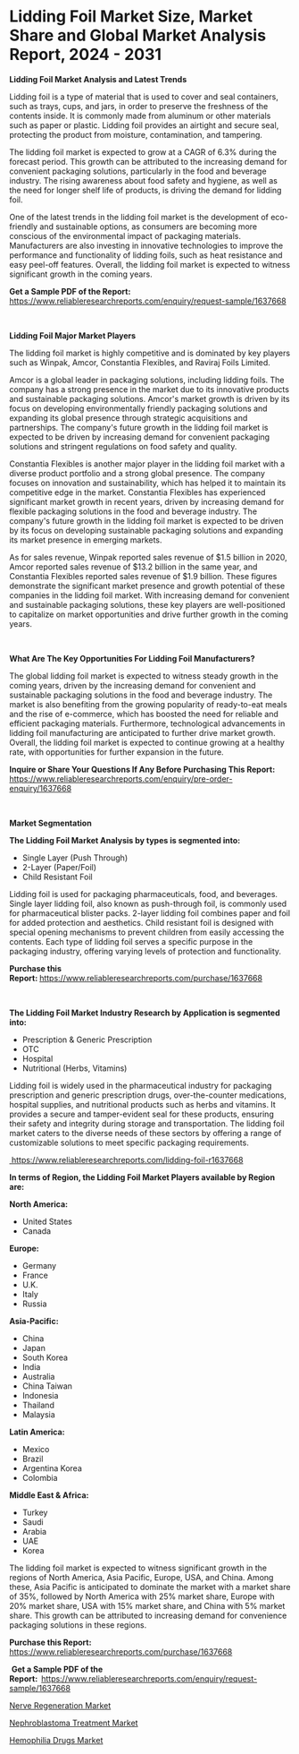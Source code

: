 <p><h1>Lidding Foil Market Size, Market Share and Global Market Analysis Report, 2024 - 2031</h1></p><p><strong>Lidding Foil Market Analysis and Latest Trends</strong></p>
<p><p>Lidding foil is a type of material that is used to cover and seal containers, such as trays, cups, and jars, in order to preserve the freshness of the contents inside. It is commonly made from aluminum or other materials such as paper or plastic. Lidding foil provides an airtight and secure seal, protecting the product from moisture, contamination, and tampering.</p><p>The lidding foil market is expected to grow at a CAGR of 6.3% during the forecast period. This growth can be attributed to the increasing demand for convenient packaging solutions, particularly in the food and beverage industry. The rising awareness about food safety and hygiene, as well as the need for longer shelf life of products, is driving the demand for lidding foil.</p><p>One of the latest trends in the lidding foil market is the development of eco-friendly and sustainable options, as consumers are becoming more conscious of the environmental impact of packaging materials. Manufacturers are also investing in innovative technologies to improve the performance and functionality of lidding foils, such as heat resistance and easy peel-off features. Overall, the lidding foil market is expected to witness significant growth in the coming years.</p></p>
<p><strong>Get a Sample PDF of the Report:&nbsp;</strong> <a href="https://www.reliableresearchreports.com/enquiry/request-sample/1637668">https://www.reliableresearchreports.com/enquiry/request-sample/1637668</a></p>
<p>&nbsp;</p>
<p><strong>Lidding Foil Major Market Players</strong></p>
<p><p>The lidding foil market is highly competitive and is dominated by key players such as Winpak, Amcor, Constantia Flexibles, and Raviraj Foils Limited. </p><p>Amcor is a global leader in packaging solutions, including lidding foils. The company has a strong presence in the market due to its innovative products and sustainable packaging solutions. Amcor's market growth is driven by its focus on developing environmentally friendly packaging solutions and expanding its global presence through strategic acquisitions and partnerships. The company's future growth in the lidding foil market is expected to be driven by increasing demand for convenient packaging solutions and stringent regulations on food safety and quality.</p><p>Constantia Flexibles is another major player in the lidding foil market with a diverse product portfolio and a strong global presence. The company focuses on innovation and sustainability, which has helped it to maintain its competitive edge in the market. Constantia Flexibles has experienced significant market growth in recent years, driven by increasing demand for flexible packaging solutions in the food and beverage industry. The company's future growth in the lidding foil market is expected to be driven by its focus on developing sustainable packaging solutions and expanding its market presence in emerging markets.</p><p>As for sales revenue, Winpak reported sales revenue of $1.5 billion in 2020, Amcor reported sales revenue of $13.2 billion in the same year, and Constantia Flexibles reported sales revenue of $1.9 billion. These figures demonstrate the significant market presence and growth potential of these companies in the lidding foil market. With increasing demand for convenient and sustainable packaging solutions, these key players are well-positioned to capitalize on market opportunities and drive further growth in the coming years.</p></p>
<p>&nbsp;</p>
<p><strong>What Are The Key Opportunities For Lidding Foil Manufacturers?</strong></p>
<p><p>The global lidding foil market is expected to witness steady growth in the coming years, driven by the increasing demand for convenient and sustainable packaging solutions in the food and beverage industry. The market is also benefiting from the growing popularity of ready-to-eat meals and the rise of e-commerce, which has boosted the need for reliable and efficient packaging materials. Furthermore, technological advancements in lidding foil manufacturing are anticipated to further drive market growth. Overall, the lidding foil market is expected to continue growing at a healthy rate, with opportunities for further expansion in the future.</p></p>
<p><strong>Inquire or Share Your Questions If Any Before Purchasing This Report:</strong> <a href="https://www.reliableresearchreports.com/enquiry/pre-order-enquiry/1637668">https://www.reliableresearchreports.com/enquiry/pre-order-enquiry/1637668</a></p>
<p>&nbsp;</p>
<p><strong>Market Segmentation</strong></p>
<p><strong>The Lidding Foil Market Analysis by types is segmented into:</strong></p>
<p><ul><li>Single Layer (Push Through)</li><li>2-Layer (Paper/Foil)</li><li>Child Resistant Foil</li></ul></p>
<p><p>Lidding foil is used for packaging pharmaceuticals, food, and beverages. Single layer lidding foil, also known as push-through foil, is commonly used for pharmaceutical blister packs. 2-layer lidding foil combines paper and foil for added protection and aesthetics. Child resistant foil is designed with special opening mechanisms to prevent children from easily accessing the contents. Each type of lidding foil serves a specific purpose in the packaging industry, offering varying levels of protection and functionality.</p></p>
<p><strong>Purchase this Report:&nbsp;</strong><a href="https://www.reliableresearchreports.com/purchase/1637668">https://www.reliableresearchreports.com/purchase/1637668</a></p>
<p>&nbsp;</p>
<p><strong>The Lidding Foil Market Industry Research by Application is segmented into:</strong></p>
<p><ul><li>Prescription & Generic Prescription</li><li>OTC</li><li>Hospital</li><li>Nutritional (Herbs, Vitamins)</li></ul></p>
<p><p>Lidding foil is widely used in the pharmaceutical industry for packaging prescription and generic prescription drugs, over-the-counter medications, hospital supplies, and nutritional products such as herbs and vitamins. It provides a secure and tamper-evident seal for these products, ensuring their safety and integrity during storage and transportation. The lidding foil market caters to the diverse needs of these sectors by offering a range of customizable solutions to meet specific packaging requirements.</p></p>
<p><a href="https://www.reliableresearchreports.com/lidding-foil-r1637668">&nbsp;https://www.reliableresearchreports.com/lidding-foil-r1637668</a></p>
<p><strong>In terms of Region, the Lidding Foil Market Players available by Region are:</strong></p>
<p>
    <p> <strong> North America: </strong>
        <ul>
            <li>United States</li>
            <li>Canada</li>
        </ul>
        </p> 
    <p> <strong> Europe: </strong>
        <ul>
            <li>Germany</li>
            <li>France</li>
            <li>U.K.</li>
            <li>Italy</li>
            <li>Russia</li>
        </ul>
        </p> 
    <p> <strong> Asia-Pacific: </strong>
        <ul>
            <li>China</li>
            <li>Japan</li>
            <li>South Korea</li>
            <li>India</li>
            <li>Australia</li>
            <li>China Taiwan</li>
            <li>Indonesia</li>
            <li>Thailand</li>
            <li>Malaysia</li>
        </ul>
        </p> 
    <p> <strong> Latin America: </strong>
        <ul>
            <li>Mexico</li>
            <li>Brazil</li>
            <li>Argentina Korea</li>
            <li>Colombia</li>
        </ul>
        </p> 
    <p> <strong> Middle East & Africa: </strong>
        <ul>
            <li>Turkey</li>
            <li>Saudi</li>
            <li>Arabia</li>
            <li>UAE</li>
            <li>Korea</li>
        </ul>
    </p>
    </p>
<p><p>The lidding foil market is expected to witness significant growth in the regions of North America, Asia Pacific, Europe, USA, and China. Among these, Asia Pacific is anticipated to dominate the market with a market share of 35%, followed by North America with 25% market share, Europe with 20% market share, USA with 15% market share, and China with 5% market share. This growth can be attributed to increasing demand for convenience packaging solutions in these regions.</p></p>
<p><strong>Purchase this Report: </strong><a href="https://www.reliableresearchreports.com/purchase/1637668">https://www.reliableresearchreports.com/purchase/1637668</a></p>
<p>&nbsp;<strong>Get a Sample PDF of the Report:&nbsp;&nbsp;</strong><a href="https://www.reliableresearchreports.com/enquiry/request-sample/1637668">https://www.reliableresearchreports.com/enquiry/request-sample/1637668</a></p>
<p><strong></strong></p>
<p><p><a href="https://www.linkedin.com/pulse/nerve-regeneration-market-report-reveals-latest-trends-growth-6ynxf">Nerve Regeneration Market</a></p><p><a href="https://www.linkedin.com/pulse/nephroblastoma-treatment-market-furnishes-information-share-xqukf">Nephroblastoma Treatment Market</a></p><p><a href="https://www.linkedin.com/pulse/hemophilia-drugs-market-insight-trends-growth-forecasted-from-plcxf">Hemophilia Drugs Market</a></p></p>